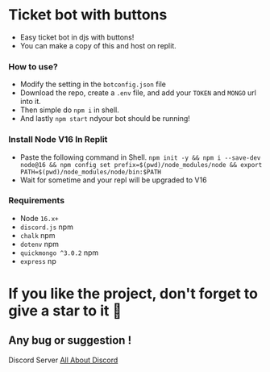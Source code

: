 # Ticket bot with buttons

- Easy ticket bot in djs with buttons!
- You can make a copy of this and host on replit.

### **How to use?**
- Modify the setting in the `botconfig.json` file
- Download the repo, create a `.env` file, and add your `TOKEN` and `MONGO` url into it.
- Then simple do `npm i` in shell.
- And lastly `npm start` ndyour bot should be running! 

### **Install Node V16 In Replit**
- Paste the following command in Shell.
`npm init -y && npm i --save-dev node@16 && npm config set prefix=$(pwd)/node_modules/node && export PATH=$(pwd)/node_modules/node/bin:$PATH`
- Wait for sometime and your repl will be upgraded to V16


### Requirements
 - Node `16.x+`
 - `discord.js` npm
 - `chalk` npm
 - `dotenv` npm
 - `quickmongo ^3.0.2` npm
 - `express` np

# If you like the project, don't forget to give a star to it 🌟

## Any bug or suggestion !
Discord Server [All About Discord](https://discord.gg/Z33GwTPJzM)
